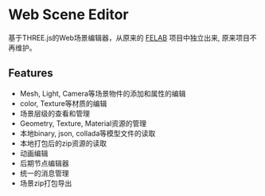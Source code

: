 # Web Scene Editor

基于THREE.js的Web场景编辑器，从原来的 [FELAB](https://github.com/pissang/felab) 项目中独立出来, 原来项目不再维护。

## Features
- Mesh, Light, Camera等场景物件的添加和属性的编辑
- color, Texture等材质的编辑
- 场景层级的查看和管理
- Geometry, Texture, Material资源的管理
- 本地binary, json, collada等模型文件的读取
- 本地打包后的zip资源的读取
- 动画编辑
- 后期节点编辑器
- 统一的消息管理
- 场景zip打包导出
